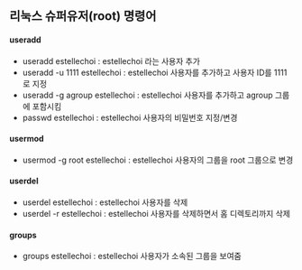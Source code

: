 ## 리눅스 슈퍼유저(root) 명령어
 #### useradd
 - useradd estellechoi : estellechoi 라는 사용자 추가
 - useradd -u 1111 estellechoi : estellechoi 사용자를 추가하고 사용자 ID를 1111로 지정
 - useradd -g agroup estellechoi : estellechoi 사용자를 추가하고 agroup 그룹에 포함시킴
 - passwd estellechoi : estellechoi 사용자의 비밀번호 지정/변경

 #### usermod
 - usermod -g root estellechoi : estellechoi 사용자의 그룹을 root 그룹으로 변경

 #### userdel
 - userdel estellechoi : estellechoi 사용자를 삭제
 - userdel -r estellechoi : estellechoi 사용자를 삭제하면서 홈 디렉토리까지 삭제

 #### groups
 - groups estellechoi : estellechoi 사용자가 소속된 그룹을 보여줌
